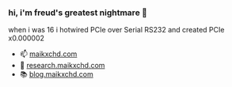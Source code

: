 ### hi, i'm freud's greatest nightmare 👋
when i was 16 i hotwired PCIe over Serial RS232 and created PCIe x0.000002

- 📫 [maikxchd.com](https://www.maikxchd.com)
- 🔭 [research.maikxchd.com](https://research.maikxchd.com)
- 📚 [blog.maikxchd.com](https://blog.maikxchd.com)
